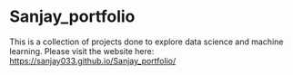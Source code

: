 # Sanjay_portfolio
This is a collection of projects done to explore data science and machine learning.
Please visit the website here: https://sanjay033.github.io/Sanjay_portfolio/
